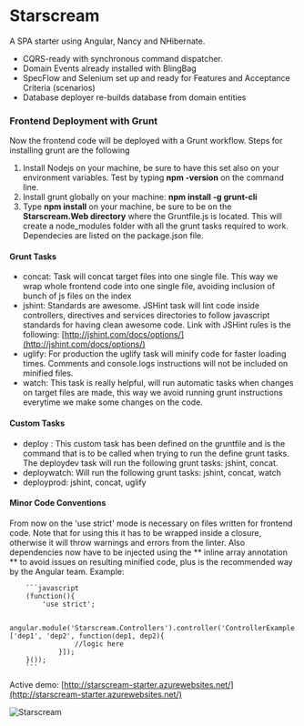 Starscream
==========

A SPA starter using Angular, Nancy and NHibernate.


- CQRS-ready with synchronous command dispatcher.
- Domain Events already installed with BlingBag
- SpecFlow and Selenium set up and ready for Features and Acceptance Criteria (scenarios)
- Database deployer re-builds database from domain entities

### Frontend Deployment with Grunt ###
Now the frontend code will be deployed with a Grunt workflow. Steps for installing grunt are the following

1. Install Nodejs on your machine, be sure to have this set also on your environment variables. Test by typing **npm -version** on the command line.
2. Install grunt globally on your machine: **npm install -g grunt-cli**
3. Type **npm install** on your machine, be sure to be on the **Starscream.Web directory** where the Gruntfile.js is located. This will create a node_modules folder with all the grunt tasks required to work. Dependecies are listed on the package.json file.

#### Grunt Tasks ####
- concat: Task will concat target files into one single file. This way we wrap whole frontend code into one single file, avoiding inclusion of bunch of js files on the index
- jshint: Standards are awesome. JSHint task will lint code inside controllers, directives and services directories to follow javascript standards for having clean awesome code. Link with JSHint rules is the following: [http://jshint.com/docs/options/](http://jshint.com/docs/options/)
- uglify: For production the uglify task will minify code for faster loading times. Comments and console.logs instructions will not be included on minified files.
- watch: This task is really helpful, will run automatic tasks when changes on target files are made, this way we avoid running grunt instructions everytime we make some changes on the code.

#### Custom Tasks ####
- deploy : This custom task has been defined on the gruntfile and is the command that is to be called when trying to run the define grunt tasks. The deploydev task will run the following grunt tasks: jshint, concat.
- deploywatch: Will run the following grunt tasks: jshint, concat, watch
- deployprod: jshint, concat, uglify

#### Minor Code Conventions ####
From now on the 'use strict' mode is necessary on files written for frontend code. Note that for using this it has to be wrapped inside a closure, otherwise it will throw warnings and errors from the linter. Also dependencies now have to be injected using the ** inline array annotation ** to avoid issues on resulting minified code, plus is the recommended way by the Angular team.
Example: 
	
		```javascript
		(function(){
			'use strict';
	
			angular.module('Starscream.Controllers').controller('ControllerExample', ['dep1', 'dep2', function(dep1, dep2){
					//logic here
				}]);
		}());
		```

Active demo: [http://starscream-starter.azurewebsites.net/](http://starscream-starter.azurewebsites.net/)


![Starscream](http://fc09.deviantart.net/fs47/i/2009/164/2/8/Decepticon_Starscream_by_davidnery.jpg)
